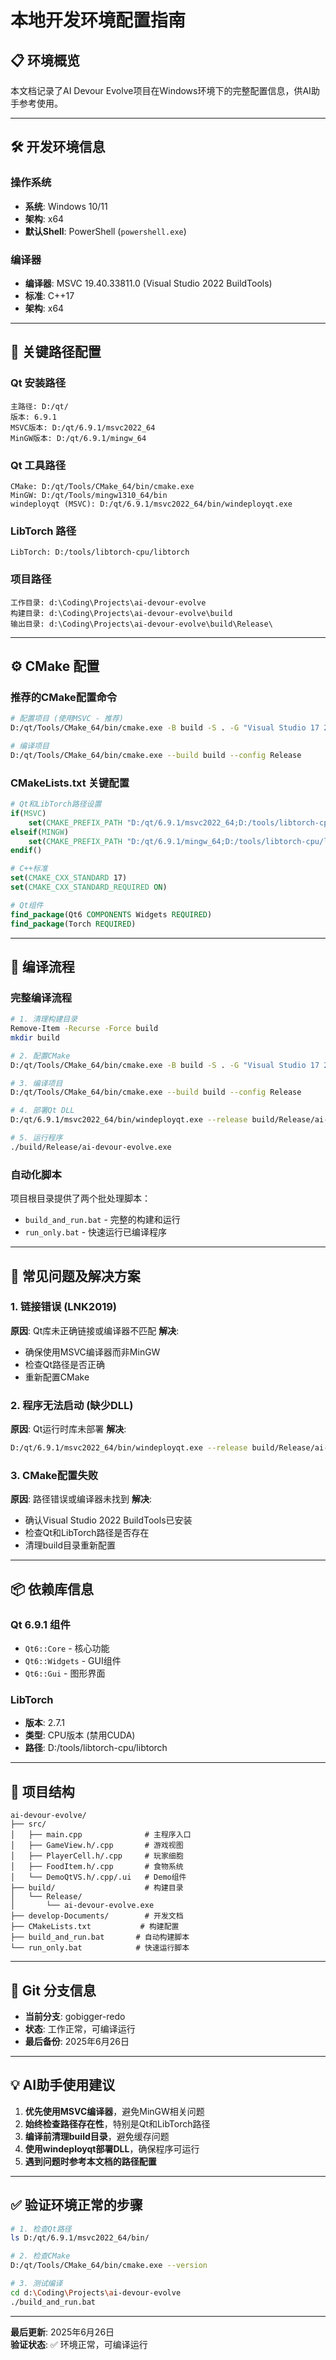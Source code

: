 # 本地开发环境配置指南

## 📋 环境概览

本文档记录了AI Devour Evolve项目在Windows环境下的完整配置信息，供AI助手参考使用。

---

## 🛠 开发环境信息

### 操作系统
- **系统**: Windows 10/11
- **架构**: x64
- **默认Shell**: PowerShell (`powershell.exe`)

### 编译器
- **编译器**: MSVC 19.40.33811.0 (Visual Studio 2022 BuildTools)
- **标准**: C++17
- **架构**: x64

---

## 📂 关键路径配置

### Qt 安装路径
```
主路径: D:/qt/
版本: 6.9.1
MSVC版本: D:/qt/6.9.1/msvc2022_64
MinGW版本: D:/qt/6.9.1/mingw_64
```

### Qt 工具路径
```
CMake: D:/qt/Tools/CMake_64/bin/cmake.exe
MinGW: D:/qt/Tools/mingw1310_64/bin
windeployqt (MSVC): D:/qt/6.9.1/msvc2022_64/bin/windeployqt.exe
```

### LibTorch 路径
```
LibTorch: D:/tools/libtorch-cpu/libtorch
```

### 项目路径
```
工作目录: d:\Coding\Projects\ai-devour-evolve
构建目录: d:\Coding\Projects\ai-devour-evolve\build
输出目录: d:\Coding\Projects\ai-devour-evolve\build\Release\
```

---

## ⚙️ CMake 配置

### 推荐的CMake配置命令
```bash
# 配置项目 (使用MSVC - 推荐)
D:/qt/Tools/CMake_64/bin/cmake.exe -B build -S . -G "Visual Studio 17 2022" -A x64

# 编译项目
D:/qt/Tools/CMake_64/bin/cmake.exe --build build --config Release
```

### CMakeLists.txt 关键配置
```cmake
# Qt和LibTorch路径设置
if(MSVC)
    set(CMAKE_PREFIX_PATH "D:/qt/6.9.1/msvc2022_64;D:/tools/libtorch-cpu/libtorch")
elseif(MINGW)
    set(CMAKE_PREFIX_PATH "D:/qt/6.9.1/mingw_64;D:/tools/libtorch-cpu/libtorch")
endif()

# C++标准
set(CMAKE_CXX_STANDARD 17)
set(CMAKE_CXX_STANDARD_REQUIRED ON)

# Qt组件
find_package(Qt6 COMPONENTS Widgets REQUIRED)
find_package(Torch REQUIRED)
```

---

## 🔧 编译流程

### 完整编译流程
```bash
# 1. 清理构建目录
Remove-Item -Recurse -Force build
mkdir build

# 2. 配置CMake
D:/qt/Tools/CMake_64/bin/cmake.exe -B build -S . -G "Visual Studio 17 2022" -A x64

# 3. 编译项目
D:/qt/Tools/CMake_64/bin/cmake.exe --build build --config Release

# 4. 部署Qt DLL
D:/qt/6.9.1/msvc2022_64/bin/windeployqt.exe --release build/Release/ai-devour-evolve.exe

# 5. 运行程序
./build/Release/ai-devour-evolve.exe
```

### 自动化脚本
项目根目录提供了两个批处理脚本：
- `build_and_run.bat` - 完整的构建和运行
- `run_only.bat` - 快速运行已编译程序

---

## 🚨 常见问题及解决方案

### 1. 链接错误 (LNK2019)
**原因**: Qt库未正确链接或编译器不匹配
**解决**: 
- 确保使用MSVC编译器而非MinGW
- 检查Qt路径是否正确
- 重新配置CMake

### 2. 程序无法启动 (缺少DLL)
**原因**: Qt运行时库未部署
**解决**:
```bash
D:/qt/6.9.1/msvc2022_64/bin/windeployqt.exe --release build/Release/ai-devour-evolve.exe
```

### 3. CMake配置失败
**原因**: 路径错误或编译器未找到
**解决**:
- 确认Visual Studio 2022 BuildTools已安装
- 检查Qt和LibTorch路径是否存在
- 清理build目录重新配置

---

## 📦 依赖库信息

### Qt 6.9.1 组件
- `Qt6::Core` - 核心功能
- `Qt6::Widgets` - GUI组件
- `Qt6::Gui` - 图形界面

### LibTorch
- **版本**: 2.7.1
- **类型**: CPU版本 (禁用CUDA)
- **路径**: D:/tools/libtorch-cpu/libtorch

---

## 🎯 项目结构

```
ai-devour-evolve/
├── src/
│   ├── main.cpp              # 主程序入口
│   ├── GameView.h/.cpp       # 游戏视图
│   ├── PlayerCell.h/.cpp     # 玩家细胞
│   ├── FoodItem.h/.cpp       # 食物系统
│   └── DemoQtVS.h/.cpp/.ui   # Demo组件
├── build/                    # 构建目录
│   └── Release/
│       └── ai-devour-evolve.exe
├── develop-Documents/        # 开发文档
├── CMakeLists.txt           # 构建配置
├── build_and_run.bat       # 自动构建脚本
└── run_only.bat            # 快速运行脚本
```

---

## 🔄 Git 分支信息

- **当前分支**: gobigger-redo
- **状态**: 工作正常，可编译运行
- **最后备份**: 2025年6月26日

---

## 💡 AI助手使用建议

1. **优先使用MSVC编译器**，避免MinGW相关问题
2. **始终检查路径存在性**，特别是Qt和LibTorch路径
3. **编译前清理build目录**，避免缓存问题
4. **使用windeployqt部署DLL**，确保程序可运行
5. **遇到问题时参考本文档的路径配置**

---

## ✅ 验证环境正常的步骤

```bash
# 1. 检查Qt路径
ls D:/qt/6.9.1/msvc2022_64/bin/

# 2. 检查CMake
D:/qt/Tools/CMake_64/bin/cmake.exe --version

# 3. 测试编译
cd d:\Coding\Projects\ai-devour-evolve
./build_and_run.bat
```

---

**最后更新**: 2025年6月26日  
**验证状态**: ✅ 环境正常，可编译运行
